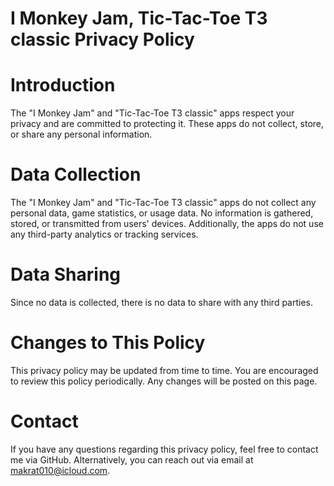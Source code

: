 # I Monkey Jam, Tic-Tac-Toe T3 classic Privacy Policy

# Introduction
The "I Monkey Jam" and "Tic-Tac-Toe T3 classic" apps respect your privacy and are committed to protecting it. These apps do not collect, store, or share any personal information.

# Data Collection
The "I Monkey Jam" and "Tic-Tac-Toe T3 classic" apps do not collect any personal data, game statistics, or usage data. No information is gathered, stored, or transmitted from users' devices. Additionally, the apps do not use any third-party analytics or tracking services.

# Data Sharing
Since no data is collected, there is no data to share with any third parties.

# Changes to This Policy
This privacy policy may be updated from time to time. You are encouraged to review this policy periodically. Any changes will be posted on this page.

# Contact
If you have any questions regarding this privacy policy, feel free to contact me via GitHub. Alternatively, you can reach out via email at makrat010@icloud.com.
